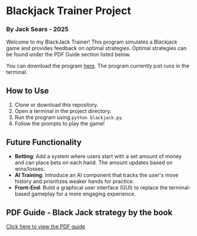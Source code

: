 # Blackjack Trainer Project  
### By Jack Sears - 2025

Welcome to my BlackJack Trainer! This program simulates a Blackjack game and provides feedback on optimal strategies.
Optimal strategies can be found under the PDF Guide section listed below.

You can download the program [here](https://github.com/jack-sears/blackjack/blob/main/dist/21-v1.exe). The program currently just runs in the terminal.

## How to Use
1. Clone or download this repository.
2. Open a terminal in the project directory.
3. Run the program using `python blackjack.py`.
4. Follow the prompts to play the game!

## Future Functionality
- **Betting**: Add a system where users start with a set amount of money and can place bets on each hand. The amount updates based on wins/losses.
- **AI Training**: Introduce an AI component that tracks the user's move history and prioritizes weaker hands for practice.
- **Front-End**: Build a graphical user interface (GUI) to replace the terminal-based gameplay for a more engaging experience.

## PDF Guide - Black Jack strategy by the book
[Click here to view the PDF guide]([https://github.com/your-username/your-repo-name/blob/main/your-pdf-file.pdf](https://github.com/jack-sears/blackjack/blob/main/graphics/H17-Basic-Strategy.pdf))
